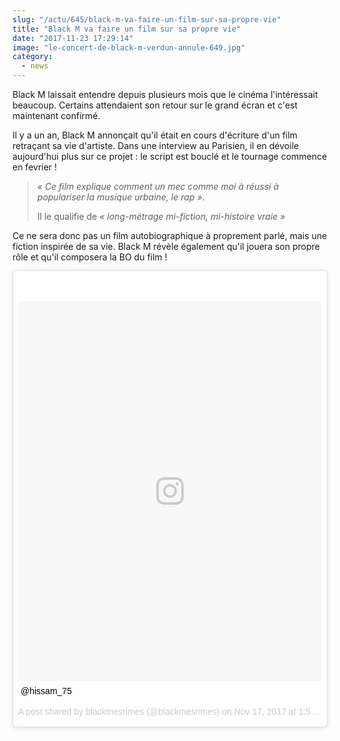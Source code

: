 ```yaml
--- 
slug: "/actu/645/black-m-va-faire-un-film-sur-sa-propre-vie"
title: "Black M va faire un film sur sa propre vie"
date: "2017-11-23 17:29:14"
image: "le-concert-de-black-m-verdun-annule-649.jpg"
category:
  - news
---
```

<p>Black M laissait entendre depuis plusieurs mois que le cinéma l'intéressait beaucoup. Certains attendaient son retour sur le grand écran et c'est maintenant confirmé.</p>

<p>Il y a un an, Black M annonçait qu'il était en cours d'écriture d'un film retraçant sa vie d'artiste. Dans une interview au Parisien, il en dévoile aujourd'hui plus sur ce projet : le script est bouclé et le tournage commence en fevrier !</p>

<blockquote>
<p><em>« Ce film explique comment un mec comme moi à réussi à populariser la musique urbaine, le rap »</em>.</p>

<p>Il le qualifie de <em>« long-métrage mi-fiction, mi-histoire vraie »</em></p>
</blockquote>

<p>Ce ne sera donc pas un film autobiographique à proprement parlé, mais une fiction inspirée de sa vie. Black M révèle également qu'il jouera son propre rôle et qu'il composera la BO du film !</p>

<blockquote class="instagram-media" data-instgrm-captioned data-instgrm-version="7" style=" background:#FFF; border:0; border-radius:3px; box-shadow:0 0 1px 0 rgba(0,0,0,0.5),0 1px 10px 0 rgba(0,0,0,0.15); margin: 1px; max-width:658px; padding:0; width:99.375%; width:-webkit-calc(100% - 2px); width:calc(100% - 2px);"><div style="padding:8px;"> <div style=" background:#F8F8F8; line-height:0; margin-top:40px; padding:62.5% 0; text-align:center; width:100%;"> <div style=" background:url(data:image/png;base64,iVBORw0KGgoAAAANSUhEUgAAACwAAAAsCAMAAAApWqozAAAABGdBTUEAALGPC/xhBQAAAAFzUkdCAK7OHOkAAAAMUExURczMzPf399fX1+bm5mzY9AMAAADiSURBVDjLvZXbEsMgCES5/P8/t9FuRVCRmU73JWlzosgSIIZURCjo/ad+EQJJB4Hv8BFt+IDpQoCx1wjOSBFhh2XssxEIYn3ulI/6MNReE07UIWJEv8UEOWDS88LY97kqyTliJKKtuYBbruAyVh5wOHiXmpi5we58Ek028czwyuQdLKPG1Bkb4NnM+VeAnfHqn1k4+GPT6uGQcvu2h2OVuIf/gWUFyy8OWEpdyZSa3aVCqpVoVvzZZ2VTnn2wU8qzVjDDetO90GSy9mVLqtgYSy231MxrY6I2gGqjrTY0L8fxCxfCBbhWrsYYAAAAAElFTkSuQmCC); display:block; height:44px; margin:0 auto -44px; position:relative; top:-22px; width:44px;"></div></div> <p style=" margin:8px 0 0 0; padding:0 4px;"> <a href="https://www.instagram.com/p/BbnLfVBhscb/" style=" color:#000; font-family:Arial,sans-serif; font-size:14px; font-style:normal; font-weight:normal; line-height:17px; text-decoration:none; word-wrap:break-word;" target="_blank">@hissam_75</a></p> <p style=" color:#c9c8cd; font-family:Arial,sans-serif; font-size:14px; line-height:17px; margin-bottom:0; margin-top:8px; overflow:hidden; padding:8px 0 7px; text-align:center; text-overflow:ellipsis; white-space:nowrap;">A post shared by blackmesrimes (@blackmesrimes) on <time style=" font-family:Arial,sans-serif; font-size:14px; line-height:17px;" datetime="2017-11-17T21:55:19+00:00">Nov 17, 2017 at 1:55pm PST</time></p></div></blockquote> <script async defer src="//platform.instagram.com/en_US/embeds.js"></script>